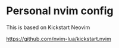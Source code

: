 # Personal nvim config

This is based on Kickstart Neovim

https://github.com/nvim-lua/kickstart.nvim
